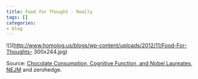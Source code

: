 ```yaml
---
title: Food for Thought - Really
tags: []
categories:
- blog
---
```

![](http://www.homolog.us/blogs/wp-content/uploads/2012/11/Food-For-Thoughts-
300x244.jpg)
<!--more-->

Source: [Chocolate Consumption, Cognitive Function, and Nobel Laureates,
NEJM](http://www.nejm.org/doi/full/10.1056/NEJMon1211064#t=article) and
zerohedge.


